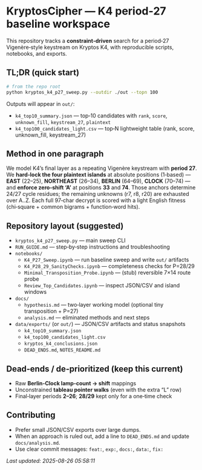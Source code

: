 # KryptosCipher — K4 period‑27 baseline workspace

This repository tracks a **constraint‑driven** search for a period‑27 Vigenère‑style keystream on Kryptos K4, with reproducible scripts, notebooks, and exports.

## TL;DR (quick start)
```bash
# from the repo root
python kryptos_k4_p27_sweep.py --outdir ./out --topn 100
```
Outputs will appear in `out/`:
- `k4_top10_summary.json` — top‑10 candidates with `rank`, `score`, `unknown_fill`, `keystream_27`, `plaintext`
- `k4_top100_candidates_light.csv` — top‑N lightweight table (rank, score, unknown_fill, keystream_27)

## Method in one paragraph
We model K4’s final layer as a repeating Vigenère keystream with **period 27**. We **hard‑lock the four plaintext islands** at absolute positions (1‑based) — **EAST** (22–25), **NORTHEAST** (26–34), **BERLIN** (64–69), **CLOCK** (70–74) — and **enforce zero‑shift ‘A’** at positions **33** and **74**. Those anchors determine 24/27 cycle residues; the remaining unknowns (r7, r8, r20) are exhausted over A..Z. Each full 97‑char decrypt is scored with a light English fitness (chi‑square + common bigrams + function‑word hits).

## Repository layout (suggested)
- `kryptos_k4_p27_sweep.py` — main sweep CLI
- `RUN_GUIDE.md` — step‑by‑step instructions and troubleshooting
- `notebooks/`
  - `K4_P27_Sweep.ipynb` — run baseline sweep and write `out/` artifacts
  - `K4_P28_29_SanityChecks.ipynb` — completeness checks for P=28/29
  - `Minimal_Transposition_Probe.ipynb` — (stub) reversible 7×14 route probe
  - `Review_Top_Candidates.ipynb` — inspect JSON/CSV and island windows
- `docs/`
  - `hypothesis.md` — two‑layer working model (optional tiny transposition + P=27)
  - `analysis.md` — eliminated methods and next steps
- `data/exports/` (or `out/`) — JSON/CSV artifacts and status snapshots
  - `k4_top10_summary.json`
  - `k4_top100_candidates_light.csv`
  - `kryptos_k4_conclusions.json`
  - `DEAD_ENDS.md`, `NOTES_README.md`

## Dead‑ends / de‑prioritized (keep this current)
- Raw **Berlin‑Clock lamp‑count → shift** mappings
- Unconstrained **tableau pointer walks** (even with the extra “L” row)
- Final‑layer periods **2–26**; **28/29** kept only for a one‑time check

## Contributing
- Prefer small JSON/CSV exports over large dumps.
- When an approach is ruled out, add a line to `DEAD_ENDS.md` and update `docs/analysis.md`.
- Use clear commit messages: `feat:`, `exp:`, `docs:`, `data:`, `fix:`

_Last updated: 2025-08-26 05:58:11_
